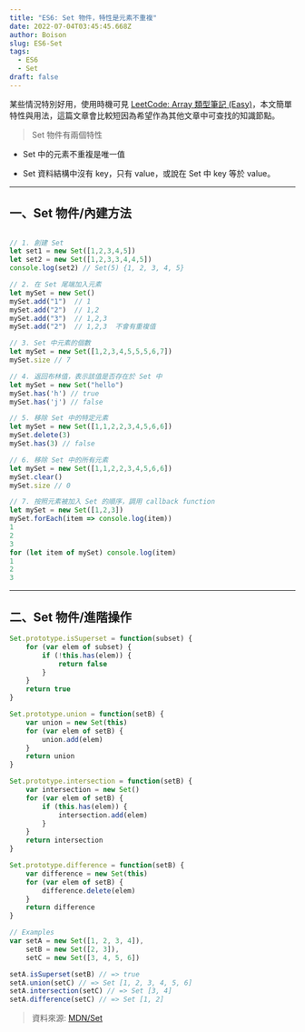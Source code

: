 ```yaml
---
title: "ES6: Set 物件，特性是元素不重複"
date: 2022-07-04T03:45:45.668Z
author: Boison
slug: ES6-Set
tags:
  - ES6
  - Set
draft: false
---
```

某些情況特別好用，使用時機可見 [LeetCode: Array 類型筆記 (Easy)](https://boison.tw/2022/07/leetcode-array-note-easy/)，本文簡單特性與用法，這篇文章會比較短因為希望作為其他文章中可查找的知識節點。

> Set 物件有兩個特性

* Set 中的元素不重複是唯一值

* Set 資料結構中沒有 key，只有 value，或說在 Set 中 key 等於 value。

---

## 一、Set 物件/內建方法

```javascript

// 1. 創建 Set
let set1 = new Set([1,2,3,4,5])
let set2 = new Set([1,2,3,3,4,4,5])
console.log(set2) // Set(5) {1, 2, 3, 4, 5}

// 2. 在 Set 尾端加入元素
let mySet = new Set()
mySet.add("1")  // 1
mySet.add("2")  // 1,2
mySet.add("3")  // 1,2,3
mySet.add("2")  // 1,2,3  不會有重複值

// 3. Set 中元素的個數
let mySet = new Set([1,2,3,4,5,5,5,6,7])
mySet.size // 7

// 4. 返回布林值，表示該值是否存在於 Set 中
let mySet = new Set("hello")
mySet.has('h') // true
mySet.has('j') // false

// 5. 移除 Set 中的特定元素
let mySet = new Set([1,1,2,2,3,4,5,6,6])
mySet.delete(3)
mySet.has(3) // false

// 6. 移除 Set 中的所有元素
let mySet = new Set([1,1,2,2,3,4,5,6,6])
mySet.clear()
mySet.size // 0

// 7. 按照元素被加入 Set 的順序，調用 callback function
let mySet = new Set([1,2,3])
mySet.forEach(item => console.log(item))
1
2
3
for (let item of mySet) console.log(item) 
1
2
3
```

---

## 二、Set 物件/進階操作

```javascript
Set.prototype.isSuperset = function(subset) {
    for (var elem of subset) {
        if (!this.has(elem)) {
            return false
        }
    }
    return true
}

Set.prototype.union = function(setB) {
    var union = new Set(this)
    for (var elem of setB) {
        union.add(elem)
    }
    return union
}

Set.prototype.intersection = function(setB) {
    var intersection = new Set()
    for (var elem of setB) {
        if (this.has(elem)) {
            intersection.add(elem)
        }
    }
    return intersection
}

Set.prototype.difference = function(setB) {
    var difference = new Set(this)
    for (var elem of setB) {
        difference.delete(elem)
    }
    return difference
}

// Examples
var setA = new Set([1, 2, 3, 4]),
    setB = new Set([2, 3]),
    setC = new Set([3, 4, 5, 6])

setA.isSuperset(setB) // => true
setA.union(setC) // => Set [1, 2, 3, 4, 5, 6]
setA.intersection(setC) // => Set [3, 4]
setA.difference(setC) // => Set [1, 2]
```

> 資料來源: [MDN/Set](https://developer.mozilla.org/zh-TW/docs/Web/JavaScript/Reference/Global_Objects/Set)